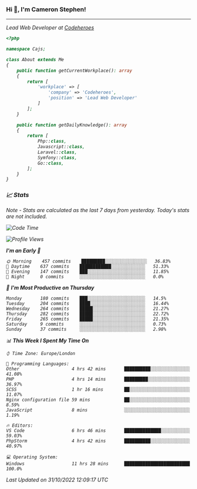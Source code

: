 ### Hi 👋, I'm Cameron Stephen!
<hr>
<p><em>Lead Web Developer at <a href="https://codeheroes.co.uk">Codeheroes</a></p>


```php
<?php

namespace Cajs;

class About extends Me
{
    public function getCurrentWorkplace(): array
    {
        return [
            'workplace' => [
                'company' => 'Codeheroes',
                'position' => 'Lead Web Developer'
            ]
        ];
    }

    public function getDailyKnowledge(): array
    {
        return [
            Php::class,
            Javascript::class,
            Laravel::class,
            Symfony::class,
            Go::class,
        ];
    }
}
```

### 📈 Stats
<p><em>Note - Stats are calculated as the last 7 days from yesterday. Today's stats are not included.</em></p>


<!--START_SECTION:waka-->
![Code Time](http://img.shields.io/badge/Code%20Time-3%2C186%20hrs%2049%20mins-blue)

![Profile Views](http://img.shields.io/badge/Profile%20Views-0-blue)

**I'm an Early 🐤** 

```text
🌞 Morning    457 commits    █████████░░░░░░░░░░░░░░░░   36.83% 
🌆 Daytime    637 commits    ████████████░░░░░░░░░░░░░   51.33% 
🌃 Evening    147 commits    ███░░░░░░░░░░░░░░░░░░░░░░   11.85% 
🌙 Night      0 commits      ░░░░░░░░░░░░░░░░░░░░░░░░░   0.0%

```
📅 **I'm Most Productive on Thursday** 

```text
Monday       180 commits    ███░░░░░░░░░░░░░░░░░░░░░░   14.5% 
Tuesday      204 commits    ████░░░░░░░░░░░░░░░░░░░░░   16.44% 
Wednesday    264 commits    █████░░░░░░░░░░░░░░░░░░░░   21.27% 
Thursday     282 commits    █████░░░░░░░░░░░░░░░░░░░░   22.72% 
Friday       265 commits    █████░░░░░░░░░░░░░░░░░░░░   21.35% 
Saturday     9 commits      ░░░░░░░░░░░░░░░░░░░░░░░░░   0.73% 
Sunday       37 commits     ░░░░░░░░░░░░░░░░░░░░░░░░░   2.98%

```


📊 **This Week I Spent My Time On** 

```text
⌚︎ Time Zone: Europe/London

💬 Programming Languages: 
Other                    4 hrs 42 mins       ██████████░░░░░░░░░░░░░░░   41.08% 
PHP                      4 hrs 14 mins       █████████░░░░░░░░░░░░░░░░   36.97% 
SCSS                     1 hr 16 mins        ██░░░░░░░░░░░░░░░░░░░░░░░   11.07% 
Nginx configuration file 59 mins             ██░░░░░░░░░░░░░░░░░░░░░░░   8.59% 
JavaScript               8 mins              ░░░░░░░░░░░░░░░░░░░░░░░░░   1.19%

🔥 Editors: 
VS Code                  6 hrs 46 mins       ██████████████░░░░░░░░░░░   59.03% 
PhpStorm                 4 hrs 42 mins       ██████████░░░░░░░░░░░░░░░   40.97%

💻 Operating System: 
Windows                  11 hrs 28 mins      █████████████████████████   100.0%

```


 Last Updated on 31/10/2022 12:09:17 UTC
<!--END_SECTION:waka-->
